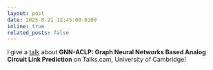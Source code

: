 ```yaml
---
layout: post
date: 2025-8-21 12:45:00-0100
inline: true
related_posts: false
---
```


I give a [talk](https://talks.cam.ac.uk/talk/index/234820) about **GNN-ACLP: Graph Neural Networks Based Analog Circuit Link Prediction** on Talks.cam, University of Cambridge!
